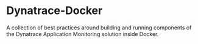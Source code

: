 # Dynatrace-Docker

A collection of best practices around building and running components of the Dynatrace Application Monitoring solution inside Docker.
